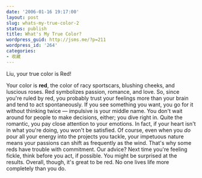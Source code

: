 ```yaml
---
date: '2006-01-16 19:17:00'
layout: post
slug: whats-my-true-color-2
status: publish
title: What's My True Color?
wordpress_guid: http://jsms.me/?p=211
wordpress_id: '264'
categories:
- 收藏
---
```








Liu, your true color is Red! 




[]()  





Your color is **red**, the color of racy sportscars, blushing cheeks, and luscious roses. Red symbolizes passion, romance, and love. So, since you're ruled by red, you probably trust your feelings more than your brain and tend to act spontaneously. If you see something you want, you go for it without thinking twice — impulsive is your middle name. You don't wait around for people to make decisions, either; you dive right in. Quite the romantic, you pay close attention to your emotions. In fact, if your heart isn't in what you're doing, you won't be satisfied. Of course, even when you _do_ pour all your energy into the projects you tackle, your impetuous nature means your passions can shift as frequently as the wind. That's why some reds have trouble with commitment. Our advice? Next time you're feeling fickle, think before you act, if possible. You might be surprised at the results. Overall, though, it's great to be red. No one lives life more completely than you do. 
